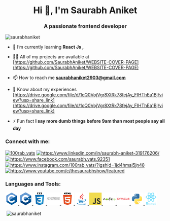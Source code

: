 <h1 align="center">Hi 👋, I'm Saurabh Aniket</h1>
<h3 align="center">A passionate frontend developer</h3>
<p align ="right" alt = "Coding" width ="400" src ="C:\Users\KIIT\Desktop\1.jpg">

<p align="left"> <img src="https://komarev.com/ghpvc/?username=saurabhaniket&label=Profile%20views&color=0e75b6&style=flat" alt="saurabhaniket" /> </p>

- 🌱 I’m currently learning **React Js ,**

- 👨‍💻 All of my projects are available at [https://github.com/SaurabhAniket/WEBSITE-COVER-PAGE](https://github.com/SaurabhAniket/WEBSITE-COVER-PAGE)

- 📫 How to reach me **saurabhaniket2903@gmail.com**

- 📄 Know about my experiences [https://drive.google.com/file/d/1cQ0VojVgr8XtRk78fejAy_FIHThEa1Bj/view?usp=share_link](https://drive.google.com/file/d/1cQ0VojVgr8XtRk78fejAy_FIHThEa1Bj/view?usp=share_link)

- ⚡ Fun fact **I say more dumb things before 9am than most people say all day**

<h3 align="left">Connect with me:</h3>
<p align="left">
<a href="https://twitter.com/100rab_vats" target="blank"><img align="center" src="https://raw.githubusercontent.com/rahuldkjain/github-profile-readme-generator/master/src/images/icons/Social/twitter.svg" alt="100rab_vats" height="30" width="40" /></a>
<a href="https://linkedin.com/in/https://www.linkedin.com/in/saurabh-aniket-319176206/" target="blank"><img align="center" src="https://raw.githubusercontent.com/rahuldkjain/github-profile-readme-generator/master/src/images/icons/Social/linked-in-alt.svg" alt="https://www.linkedin.com/in/saurabh-aniket-319176206/" height="30" width="40" /></a>
<a href="https://fb.com/https://www.facebook.com/saurabh.vats.92351" target="blank"><img align="center" src="https://raw.githubusercontent.com/rahuldkjain/github-profile-readme-generator/master/src/images/icons/Social/facebook.svg" alt="https://www.facebook.com/saurabh.vats.92351" height="30" width="40" /></a>
<a href="https://instagram.com/https://www.instagram.com/100rab_vats/?igshid=1jd4hmal5jn48" target="blank"><img align="center" src="https://raw.githubusercontent.com/rahuldkjain/github-profile-readme-generator/master/src/images/icons/Social/instagram.svg" alt="https://www.instagram.com/100rab_vats/?igshid=1jd4hmal5jn48" height="30" width="40" /></a>
<a href="https://www.youtube.com/c/https://www.youtube.com/c/thesaurabhshow/featured" target="blank"><img align="center" src="https://raw.githubusercontent.com/rahuldkjain/github-profile-readme-generator/master/src/images/icons/Social/youtube.svg" alt="https://www.youtube.com/c/thesaurabhshow/featured" height="30" width="40" /></a>
</p>

<h3 align="left">Languages and Tools:</h3>
<p align="left"> <a href="https://www.cprogramming.com/" target="_blank" rel="noreferrer"> <img src="https://raw.githubusercontent.com/devicons/devicon/master/icons/c/c-original.svg" alt="c" width="40" height="40"/> </a> <a href="https://www.w3schools.com/cpp/" target="_blank" rel="noreferrer"> <img src="https://raw.githubusercontent.com/devicons/devicon/master/icons/cplusplus/cplusplus-original.svg" alt="cplusplus" width="40" height="40"/> </a> <a href="https://www.w3schools.com/css/" target="_blank" rel="noreferrer"> <img src="https://raw.githubusercontent.com/devicons/devicon/master/icons/css3/css3-original-wordmark.svg" alt="css3" width="40" height="40"/> </a> <a href="https://expressjs.com" target="_blank" rel="noreferrer"> <img src="https://raw.githubusercontent.com/devicons/devicon/master/icons/express/express-original-wordmark.svg" alt="express" width="40" height="40"/> </a> <a href="https://www.w3.org/html/" target="_blank" rel="noreferrer"> <img src="https://raw.githubusercontent.com/devicons/devicon/master/icons/html5/html5-original-wordmark.svg" alt="html5" width="40" height="40"/> </a> <a href="https://www.java.com" target="_blank" rel="noreferrer"> <img src="https://raw.githubusercontent.com/devicons/devicon/master/icons/java/java-original.svg" alt="java" width="40" height="40"/> </a> <a href="https://developer.mozilla.org/en-US/docs/Web/JavaScript" target="_blank" rel="noreferrer"> <img src="https://raw.githubusercontent.com/devicons/devicon/master/icons/javascript/javascript-original.svg" alt="javascript" width="40" height="40"/> </a> <a href="https://nodejs.org" target="_blank" rel="noreferrer"> <img src="https://raw.githubusercontent.com/devicons/devicon/master/icons/nodejs/nodejs-original-wordmark.svg" alt="nodejs" width="40" height="40"/> </a> <a href="https://www.oracle.com/" target="_blank" rel="noreferrer"> <img src="https://raw.githubusercontent.com/devicons/devicon/master/icons/oracle/oracle-original.svg" alt="oracle" width="40" height="40"/> </a> <a href="https://www.python.org" target="_blank" rel="noreferrer"> <img src="https://raw.githubusercontent.com/devicons/devicon/master/icons/python/python-original.svg" alt="python" width="40" height="40"/> </a> <a href="https://reactjs.org/" target="_blank" rel="noreferrer"> <img src="https://raw.githubusercontent.com/devicons/devicon/master/icons/react/react-original-wordmark.svg" alt="react" width="40" height="40"/> </a> </p>

<p>&nbsp;<img align="center" src="https://github-readme-stats.vercel.app/api?username=saurabhaniket&show_icons=true&locale=en" alt="saurabhaniket" /></p>

